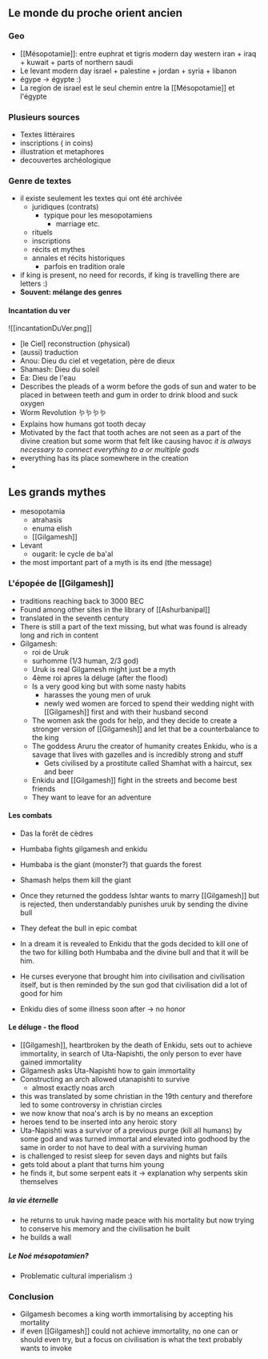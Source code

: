 ## Le monde du proche orient ancien
### Geo
- [[Mésopotamie]]: entre euphrat et tigris
	modern day western iran + iraq + kuwait + parts of northern saudi
- Le levant
	modern day israel + palestine + jordan + syria + libanon
- égype -> égypte :)
- La region de israel est le seul chemin entre la [[Mésopotamie]] et l'égypte

### Plusieurs sources
- Textes littéraires
- inscriptions ( in coins)
- illustration et metaphores
- decouvertes archéologique
### Genre de textes
- il existe seulement les textes qui ont été archivée
	- juridiques (contrats) 
		- typique pour les mesopotamiens
			- marriage etc.
	- rituels
	- inscriptions
	- récits et mythes
	- annales et récits historiques
		- parfois en tradition orale
- if king is present, no need for records, if king is travelling there are letters :)
- **Souvent: mélange des genres**
#### Incantation du ver
![[incantationDuVer.png]]
- [le Ciel] reconstruction (physical)
- (aussi) traduction
- Anou: Dieu du ciel et vegetation, père de dieux
- Shamash: Dieu du soleil
- Ea: Dieu de l'eau
- Describes the pleads of a worm before the gods of sun and water to be placed in between teeth and gum in order to drink blood and suck oxygen 
- Worm Revolution 🪱🪱🪱🪱
- Explains how humans got tooth decay
- Motivated by the fact that tooth aches are not seen as a part of the divine creation but some worm that felt like causing havoc
*it is always necessary to connect everything to a or multiple gods*
- everything has its place somewhere in the creation
- 
## Les grands mythes
- mesopotamia
	- atrahasis
	- enuma elish
	- [[Gilgamesh]]
- Levant
	- ougarit: le cycle de ba'al
- the most important part of a myth is its end (the message)
### L'épopée de [[Gilgamesh]]
- traditions reaching back to 3000 BEC
- Found among other sites in the library of [[Ashurbanipal]]
- translated in the seventh century
- There is still a part of the text missing, but what was found is already long and rich in content
- Gilgamesh: 
	- roi de Uruk
	- surhomme (1/3 human, 2/3 god)
	- Uruk is real Gilgamesh might just be a myth
	- 4ème roi apres la déluge (after the flood)
	- Is a very good king but with some nasty habits
		- harasses the young men of uruk
		- newly wed women are forced to spend their wedding night with [[Gilgamesh]] first and with their husband second
	- The women ask the gods for help, and they decide to create a stronger version of [[Gilgamesh]] and let that be a counterbalance to the king
	- The goddess Aruru the creator of humanity creates Enkidu, who is a savage that lives with gazelles and is incredibly strong and stuff
		- Gets civilised by a prostitute called Shamhat with a haircut, sex and beer
	- Enkidu and [[Gilgamesh]] fight in the streets and become best friends
	- They want to leave for an adventure


#### Les combats
- Das la forêt de cèdres
- Humbaba fights gilgamesh and enkidu
- Humbaba is the giant (monster?) that guards the forest
- Shamash helps them kill the giant

- Once they returned the goddess Ishtar wants to marry [[Gilgamesh]] but is rejected, then understandably punishes uruk by sending the divine bull
- They defeat the bull in epic combat

- In a dream it is revealed to Enkidu that the gods decided to kill one of the two for killing both Humbaba and the divine bull and that it will be him.
- He curses everyone that brought him into civilisation and civilisation itself, but is then reminded by the sun god that civilisation did a lot of good for him
- Enkidu dies of some illness soon after -> no honor

#### Le déluge - the flood
- [[Gilgamesh]], heartbroken by the death of Enkidu, sets out to achieve immortality, in search of Uta-Napishti, the only person to ever have gained immortality
- Gilgamesh asks Uta-Napishti how to gain immortality
- Constructing an arch allowed utanapishti to survive
	- almost exactly noas arch
- this was translated by some christian in the 19th century and therefore led to some controversy in christian circles
- we now know that noa's arch is by no means an exception
- heroes tend to be inserted into any heroic story
- Uta-Napishti was a survivor of a previous purge (kill all humans) by some god and was turned immortal and elevated into godhood by the same in order to not have to deal with a surviving human
- is challenged to resist sleep for seven days and nights but fails 
- gets told about a plant that turns him young
- he finds it, but some serpent eats it -> explanation why serpents skin themselves
##### la vie éternelle
- he returns to uruk having made peace with his mortality but now trying to conserve his memory and the civilisation he built
- he builds a wall

##### Le Noé mésopotamien?
- Problematic cultural imperialism :)

### Conclusion
- Gilgamesh becomes a king worth immortalising by accepting his mortality
- if even [[Gilgamesh]] could not achieve immortality, no one can or should even try, but a focus on civilisation is what the text probably wants to invoke